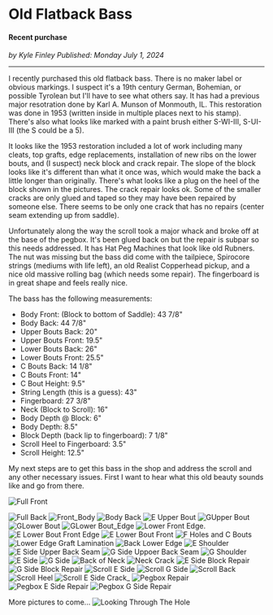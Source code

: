 # Old Flatback Bass

#### Recent purchase

_<div class="article-meta-data"> by <span class="article-meta-author" itemprop="author">Kyle Finley</span> Published: <time itemprop="pubdate" datetime="7/1/2024 ">Monday July 1, 2024</time></div>_

---

I recently purchased this old flatback bass. There is no maker label or obvious markings. I suspect it's a 19th century German, Bohemian, or possible Tyrolean but I'll have to see what others say. It has had a previous major resotration done by Karl A. Munson of Monmouth, IL. This restoration was done in 1953 (written inside in multiple places next to his stamp). There's also what looks like marked with a paint brush either S-WI-III, S-UI-III (the S could be a 5).

It looks like the 1953 restoration included a lot of work including many cleats, top grafts, edge replacements, installation of new ribs on the lower bouts, and (I suspect) neck block and crack repair. The slope of the block looks like it's different than what it once was, which would make the back a little longer than originally. There's what looks like a plug on the heel of the block shown in the pictures. The crack repair looks ok. Some of the smaller cracks are only glued and taped so they may have been repaired by someone else. There seems to be only one crack that has no repairs (center seam extending up from saddle). 

Unfortunately along the way the scroll took a major whack and broke off at the base of the pegbox. It's been glued back on but the repair is subpar so this needs addressed. It has Hat Peg Machines that look like old Rubners. The nut was missing but the bass did come with the tailpiece, Spirocore strings (mediums with life left), an old Realist Copperhead pickup, and a nice old massive rolling bag (which needs some repair). The fingerboard is in great shape and feels really nice.

The bass has the following measurements:

- Body Front: (Block to bottom of Saddle): 43 7/8"
- Body Back: 44 7/8"
- Upper Bouts Back: 20"
- Upper Bouts Front: 19.5"
- Lower Bouts Back: 26"
- Lower Bouts Front: 25.5" 
- C Bouts Back: 14 1/8"
- C Bouts Front: 14" 
- C Bout Height: 9.5"
- String Length (this is a guess): 43"
- Fingerboard:  27 3/8"
- Neck (Block to Scroll): 16"
- Body Depth @ Block: 6"
- Body Depth: 8.5"
- Block Depth (back lip to fingerboard): 7 1/8"
- Scroll Heel to Fingerboard: 3.5"
- Scroll Height: 12.5"

My next steps are to get this bass in the shop and address the scroll and any other necessary issues. First I want to hear what this old beauty sounds like and go from there.

![Full Front](../../../../../media/images/articles/old-flatback/01-Front_Full.jpg)


![Full Back](../../../../../media/images/articles/old-flatback/02-Back_Full.jpg)
![Front_Body](../../../../../media/images/articles/old-flatback/03-Front_Body.jpg)
![Body Back](../../../../../media/images/articles/old-flatback/04-Body_Back.jpg)
![E Upper Bout](../../../../../media/images/articles/old-flatback/05-E_Upper_Bout.jpg)
![GUpper Bout](../../../../../media/images/articles/old-flatback/06-G_Upper_Bout.jpg)
![GLower Bout](../../../../../media/images/articles/old-flatback/07-G_Lower_Bout.jpg)
![GLower Bout_Edge](../../../../../media/images/articles/old-flatback/08-G_Lower_Bout_Edge.jpg)
![Lower Front Edge.](../../../../../media/images/articles/old-flatback/09-Lower_Front_Edge.heic)
![E Lower Bout Front Edge](../../../../../media/images/articles/old-flatback/10-E_Lower_Bout_Front_Edge.jpg)
![E Lower Bout Front](../../../../../media/images/articles/old-flatback/11-E_Lower_Bout_Front.jpg)
![F Holes and C Bouts](../../../../../media/images/articles/old-flatback/12-F_Holes_and_C_Bouts.jpg)
![Lower Edge Graft Lamination](../../../../../media/images/articles/old-flatback/13-Lower_Edge_Graft_Lamination.jpg)
![Back Lower Edge](../../../../../media/images/articles/old-flatback/14-Back_Lower_Edge.jpg)
![E Shoulder](../../../../../media/images/articles/old-flatback/15-E_Shoulder.jpg)
![E Side Upper Back Seam](../../../../../media/images/articles/old-flatback/16-E_Side_Upper_Back_Seam.jpg)
![G Side Uppoer Back Seam](../../../../../media/images/articles/old-flatback/17-G_Side_Uppoer_Back_Seam.jpg)
![G Shoulder](../../../../../media/images/articles/old-flatback/18-G_Shoulder.jpg)
![E Side](../../../../../media/images/articles/old-flatback/19-E_Side.jpg)
![G Side](../../../../../media/images/articles/old-flatback/20-G_Side.jpg)
![Back of Neck](../../../../../media/images/articles/old-flatback/21-Back_of_Neck.jpg)
![Neck Crack](../../../../../media/images/articles/old-flatback/22-Neck_Crack.jpg)
![E Side Block Repair](../../../../../media/images/articles/old-flatback/23-E_Side_Block_Repair.jpg)
![G Side Block Repair](../../../../../media/images/articles/old-flatback/24-G_Side_Block_Repair.jpg)
![Scroll E Side](../../../../../media/images/articles/old-flatback/25-Scroll_E_Side.jpg)
![Scroll G Side](../../../../../media/images/articles/old-flatback/26-Scroll_G_Side.jpg)
![Scroll Back](../../../../../media/images/articles/old-flatback/27-Scroll_Back.jpg)
![Scroll Heel](../../../../../media/images/articles/old-flatback/28-Scroll_Heel.jpg)
![Scroll E Side Crack_](../../../../../media/images/articles/old-flatback/29-Scroll_E_Side_Crack_.jpg)
![Pegbox Repair](../../../../../media/images/articles/old-flatback/30-Pegbox_Repair.jpg)
![Pegbox E Side Repair](../../../../../media/images/articles/old-flatback/31-Pegbox_E_Side_Repair.jpg)
![Pegbox G Side Repair](../../../../../media/images/articles/old-flatback/32-Pegbox_G_Side_Repair.jpg)

More pictures to come...
![Looking Through The Hole](../../../../../media/images/articles/old-flatback/33-Looking_Through_The_Hole.jpg)
